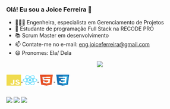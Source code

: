 ### Olá! Eu sou a Joice Ferreira 👋

- 👩🏾‍🎓 Engenheira, especialista em Gerenciamento de Projetos
- 🌱 Estudante de programação Full Stack na RECODE PRO
- 📚 Scrum Master em desenvolvimento
- 📫 Contate-me no e-mail: eng.joiceferreira@gmail.com
- 😄 Pronomes: Ela/ Dela

<div align="center">
  <a href="https://github.com/Joicerodriguesferreira">
  <img height="150em" src="https://github-readme-stats.vercel.app/api/top-langs/?username=Joicerodriguesferreira&layout=compact&langs_count=7&theme=dracula"/>
</div>
<div style="display: inline_block"><br>
  <img align="center" alt="imagem-Js" height="30" width="40" src="https://raw.githubusercontent.com/devicons/devicon/master/icons/javascript/javascript-plain.svg">
  <img align="center" alt="imagem-React" height="30" width="40" src="https://raw.githubusercontent.com/devicons/devicon/master/icons/react/react-original.svg">
  <img align="center" alt="imagem-HTML" height="30" width="40" src="https://raw.githubusercontent.com/devicons/devicon/master/icons/html5/html5-original.svg">
  <img align="center" alt="imagem-CSS" height="30" width="40" src="https://raw.githubusercontent.com/devicons/devicon/master/icons/css3/css3-original.svg">

</div>
  
 ##
  
  <div> 
  <a href="https://instagram.com/rodriguesjoice" target="_blank"><img src="https://img.shields.io/badge/-Instagram-%23E4405F?style=for-the-badge&logo=instagram&logoColor=white" target="_blank"></a>
  <a href = "mailto:eng.joiceferreira@gmail.com"><img src="https://img.shields.io/badge/-Gmail-%23333?style=for-the-badge&logo=gmail&logoColor=white" target="_blank"></a>
  <a href="https://www.linkedin.com/in/joice-rodrigues-ferreira-1694a61b9/" target="_blank"><img src="https://img.shields.io/badge/-LinkedIn-%230077B5?style=for-the-badge&logo=linkedin&logoColor=white" target="_blank"></a> 
  
  
